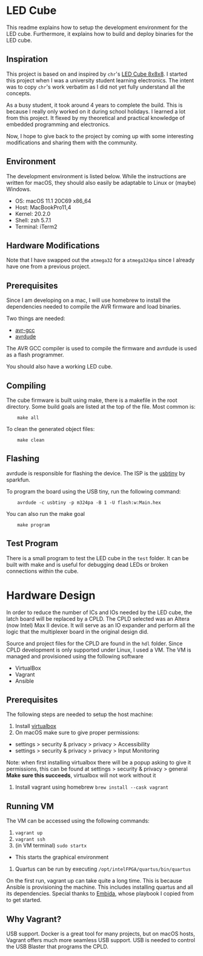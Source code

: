 LED Cube
========

This readme explains how to setup the development environment for the LED cube.
Furthermore, it explains how to build and deploy binaries for the LED cube.

Inspiration
-----------

This project is based on and inspired by `chr`'s
[LED Cube 8x8x8](https://www.instructables.com/Led-Cube-8x8x8/). I started this
project when I was a university student learning electronics. The intent was to
copy `chr`'s work verbatim as I did not yet fully understand all the concepts.

As a busy student, it took around 4 years to complete the build. This is
because I really only worked on it during school holidays.
I learned a lot from  this project.
It flexed by my theoretical and practical knowledge of embedded programming and
electronics.

Now, I hope to give back to the project by coming up with some interesting
modifications and sharing them with the community.


Environment
-----------

The development environment is listed below. While the instructions are written
for macOS, they should also easily be adaptable to Linux or (maybe) Windows.


 - OS: macOS 11.1 20C69 x86_64
 - Host: MacBookPro11,4
 - Kernel: 20.2.0
 - Shell: zsh 5.7.1
 - Terminal: iTerm2


Hardware Modifications
----------------------

Note that I have swapped out the `atmega32` for a `atmega324pa` since I already
have one from a previous project.


Prerequisites
-------------

Since I am developing on a mac, I will use homebrew to install the dependencies
needed to compile the AVR firmware and load binaries.

Two things are needed:

 - [avr-gcc](https://github.com/osx-cross/homebrew-avr)
 - [avrdude](https://formulae.brew.sh/formula/avrdude)


The AVR GCC compiler is used to compile the firmware and avrdude is used
as a flash programmer.

You should also have a working LED cube.


Compiling
---------

The cube firmware is built using make, there is a makefile in the root
directory. Some build goals are listed at the top of the file. Most common is:

        make all


To clean the generated object files:


        make clean


Flashing
--------

avrdude is responsible for flashing the device.
The ISP is the [usbtiny](https://www.sparkfun.com/products/9825) by sparkfun.

To program the board using the USB tiny, run the following command:

        avrdude -c usbtiny -p m324pa -B 1 -U flash:w:Main.hex


You can also run the make goal

        make program


Test Program
------------

There is a small program to test the LED cube in the `test` folder.
It can be built with make and is useful for debugging dead LEDs or broken
connections within the cube.


Hardware Design
===============

In order to reduce the number of ICs and IOs needed by the LED cube, the latch
board will be replaced by a CPLD. The CPLD selected was an Altera (now Intel)
Max II device. It will serve as an IO expander and perform all the logic that
the multiplexer board in the original design did.


Source and project files for the CPLD are found in the `hdl` folder.
Since CPLD development is only supported under Linux, I used a VM. The VM is
managed and provisioned using the following software

 - VirtualBox
 - Vagrant
 - Ansible

Prerequisites
-------------

The following steps are needed to setup the host machine:

 1. Install [virtualbox](https://www.virtualbox.org/wiki/Downloads)
 1. On macOS make sure to give proper permissions:

   - settings > security & privacy > privacy > Accessibility
   - settings > security & privacy > privacy > Input Monitoring

   Note: when first installing virtualbox there will be a popup asking to give
   it permissions, this can be found at settings > security & privacy > general
   **Make sure this succeeds**, virtualbox will not work without it

 1. Install vagrant using homebrew `brew install --cask vagrant`


Running VM
----------

The VM can be accessed using the following commands:

 1. `vagrant up`
 1. `vagrant ssh`
 1. (in VM terminal) `sudo startx`

  - This starts the graphical environment
 1. Quartus can be run by executing `/opt/intelFPGA/quartus/bin/quartus`


On the first run, vagrant up can take quite a long time. This is because
Ansible is provisioning the machine. This includes installing quartus and all
its dependencies. Special thanks to
[Embida](https://github.com/Embida/quartus-docker/blob/master/playbook.yml),
whose playbook I copied from to get started.



Why Vagrant?
------------

USB support. Docker is a great tool for many projects, but on macOS hosts,
Vagrant offers much more seamless USB support. USB is needed to control the
USB Blaster that programs the CPLD.

